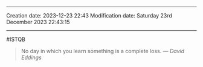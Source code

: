

----
Creation date: 2023-12-23 22:43
Modification date: Saturday 23rd December 2023 22:43:15

----

#ISTQB 

> No day in which you learn something is a complete loss.
> — <cite>David Eddings</cite>
